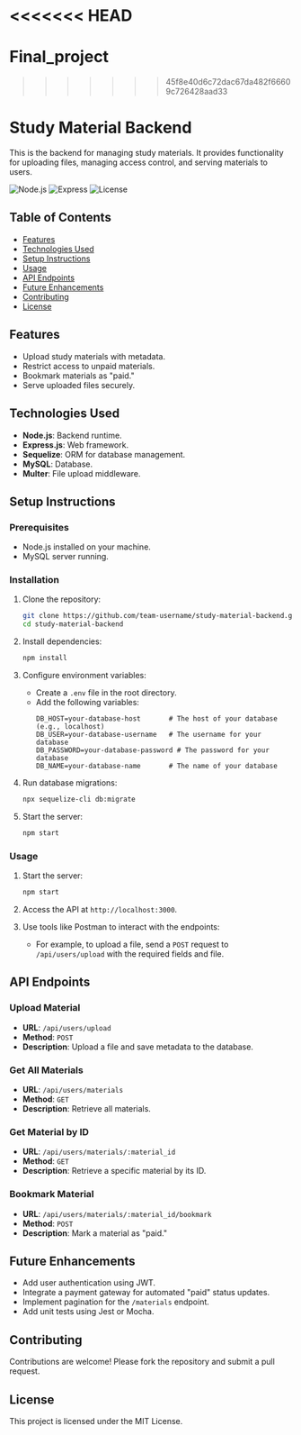 <<<<<<< HEAD
=======
# Final_project
>>>>>>> 45f8e40d6c72dac67da482f66609c726428aad33
# Study Material Backend

This is the backend for managing study materials. It provides functionality for uploading files, managing access control, and serving materials to users.

![Node.js](https://img.shields.io/badge/Node.js-v14.17.0-green)
![Express](https://img.shields.io/badge/Express-v4.17.1-blue)
![License](https://img.shields.io/badge/License-MIT-yellow)

## Table of Contents
- [Features](#features)
- [Technologies Used](#technologies-used)
- [Setup Instructions](#setup-instructions)
- [Usage](#usage)
- [API Endpoints](#api-endpoints)
- [Future Enhancements](#future-enhancements)
- [Contributing](#contributing)
- [License](#license)

## Features
- Upload study materials with metadata.
- Restrict access to unpaid materials.
- Bookmark materials as "paid."
- Serve uploaded files securely.

## Technologies Used
- **Node.js**: Backend runtime.
- **Express.js**: Web framework.
- **Sequelize**: ORM for database management.
- **MySQL**: Database.
- **Multer**: File upload middleware.

## Setup Instructions

### Prerequisites
- Node.js installed on your machine.
- MySQL server running.

### Installation
1. Clone the repository:
    ```bash
    git clone https://github.com/team-username/study-material-backend.git
    cd study-material-backend
    ```

2. Install dependencies:
    ```bash
    npm install
    ```

3. Configure environment variables:
    - Create a `.env` file in the root directory.
    - Add the following variables:
      ```
      DB_HOST=your-database-host       # The host of your database (e.g., localhost)
      DB_USER=your-database-username   # The username for your database
      DB_PASSWORD=your-database-password # The password for your database
      DB_NAME=your-database-name       # The name of your database
      ```

4. Run database migrations:
    ```bash
    npx sequelize-cli db:migrate
    ```

5. Start the server:
    ```bash
    npm start
    ```

### Usage
1. Start the server:
    ```bash
    npm start
    ```

2. Access the API at `http://localhost:3000`.

3. Use tools like Postman to interact with the endpoints:
    - For example, to upload a file, send a `POST` request to `/api/users/upload` with the required fields and file.

## API Endpoints

### Upload Material
- **URL**: `/api/users/upload`
- **Method**: `POST`
- **Description**: Upload a file and save metadata to the database.

### Get All Materials
- **URL**: `/api/users/materials`
- **Method**: `GET`
- **Description**: Retrieve all materials.

### Get Material by ID
- **URL**: `/api/users/materials/:material_id`
- **Method**: `GET`
- **Description**: Retrieve a specific material by its ID.

### Bookmark Material
- **URL**: `/api/users/materials/:material_id/bookmark`
- **Method**: `POST`
- **Description**: Mark a material as "paid."

## Future Enhancements
- Add user authentication using JWT.
- Integrate a payment gateway for automated "paid" status updates.
- Implement pagination for the `/materials` endpoint.
- Add unit tests using Jest or Mocha.

## Contributing
Contributions are welcome! Please fork the repository and submit a pull request.

## License
This project is licensed under the MIT License.
